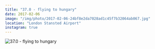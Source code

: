 ```yaml
---
title: "37.0 - flying to hungary"
date: 2017-02-06
image: "/img/photo/2017-02-06-24bf8e2da7028ad1c45f7b32064ab067.jpg"
location: "London Stansted Airport"
instagram: true
---
```


![37.0 - flying to hungary](/img/photo/2017-02-06-24bf8e2da7028ad1c45f7b32064ab067.jpg)

